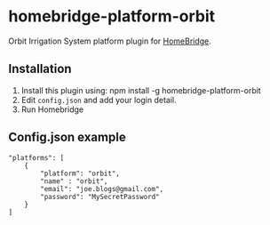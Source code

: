 # homebridge-platform-orbit
Orbit Irrigation System platform plugin for [HomeBridge](https://github.com/nfarina/homebridge).

## Installation

1. Install this plugin using: npm install -g homebridge-platform-orbit
2. Edit ``config.json`` and add your login detail.
3. Run Homebridge

## Config.json example

	"platforms": [
		{
			"platform": "orbit",
			"name" : "orbit",
            "email": "joe.blogs@gmail.com",
            "password": "MySecretPassword"
		}
	]